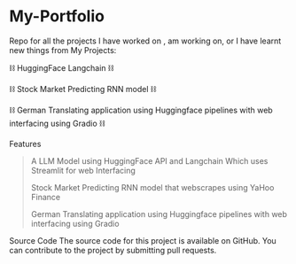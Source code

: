# My-Portfolio
Repo for all the projects I have worked on , am working on, or I have learnt new things from
My Projects:


⛓️ HuggingFace Langchain ⛓️ 
>
⛓️ Stock Market Predicting RNN model ⛓️
>
⛓️ German Translating application using Huggingface pipelines with web interfacing using Gradio ⛓️





Features
>A LLM Model using HuggingFace API and Langchain Which uses Streamlit for web Interfacing
>
>Stock Market Predicting RNN model that webscrapes using YaHoo Finance
>
>German Translating application using Huggingface pipelines with web interfacing using Gradio 


Source Code
The source code for this project is available on GitHub. You can contribute to the project by submitting pull requests.


